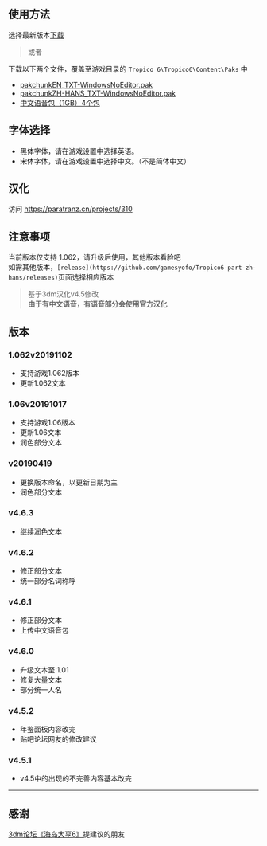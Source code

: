 
## 使用方法

选择最新版本[下载](https://github.com/gamesyofo/Tropico6-part-zh-hans/releases)  

> 或者

下载以下两个文件，覆盖至游戏目录的 `Tropico 6\Tropico6\Content\Paks` 中
- [pakchunkEN_TXT-WindowsNoEditor.pak](https://github.com/gamesyofo/Tropico6-part-zh-hans/blob/master/pakchunkEN_TXT-WindowsNoEditor.pak)
- [pakchunkZH-HANS_TXT-WindowsNoEditor.pak](https://github.com/gamesyofo/Tropico6-part-zh-hans/blob/master/pakchunkZH-HANS_TXT-WindowsNoEditor.pak)
- [中文语音包（1GB）4个包](https://github.com/gamesyofo/Tropico6-part-zh-hans/releases/tag/v1.06voice)

## 字体选择

- 黑体字体，请在游戏设置中选择英语。
- 宋体字体，请在游戏设置中选择中文。（不是简体中文） 

## 汉化

访问 https://paratranz.cn/projects/310 

## 注意事项

当前版本仅支持 1.062，请升级后使用，其他版本看脸吧  
如需其他版本，`[release](https://github.com/gamesyofo/Tropico6-part-zh-hans/releases)`页面选择相应版本

> 基于3dm汉化v4.5修改  
> **由于有中文语音，有语音部分会使用官方汉化**  

## 版本

### 1.062v20191102
- 支持游戏1.062版本
- 更新1.062文本

### 1.06v20191017
- 支持游戏1.06版本
- 更新1.06文本
- 润色部分文本

### v20190419
- 更换版本命名，以更新日期为主
- 润色部分文本

### v4.6.3
- 继续润色文本

### v4.6.2
- 修正部分文本
- 统一部分名词称呼

### v4.6.1
- 修正部分文本
- 上传中文语音包

### v4.6.0
- 升级文本至 1.01
- 修复大量文本
- 部分统一人名

### v4.5.2
- 年鉴面板内容改完  
- 贴吧论坛网友的修改建议

### v4.5.1  
- v4.5中的出现的不完善内容基本改完

***

## 感谢

[3dm论坛《海岛大亨6》](http://bbs.3dmgame.com/thread-5870339-1-1.html)提建议的朋友
